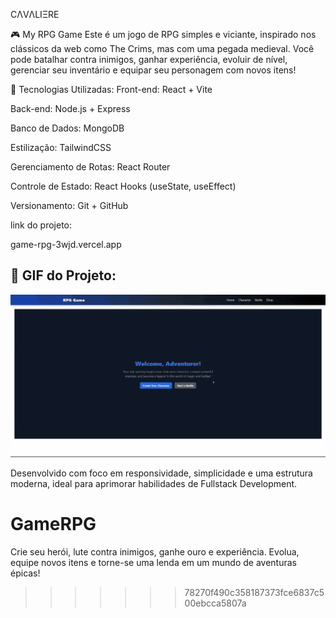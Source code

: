 CΛVΛLIΞRE

🎮 My RPG Game
Este é um jogo de RPG simples e viciante, inspirado nos clássicos da web como The Crims, mas com uma pegada medieval. Você pode batalhar contra inimigos, ganhar experiência, evoluir de nível, gerenciar seu inventário e equipar seu personagem com novos itens!

🚀 Tecnologias Utilizadas:
Front-end: React + Vite

Back-end: Node.js + Express

Banco de Dados: MongoDB

Estilização: TailwindCSS

Gerenciamento de Rotas: React Router

Controle de Estado: React Hooks (useState, useEffect)

Versionamento: Git + GitHub

link do projeto: 

game-rpg-3wjd.vercel.app

## 📸 GIF do Projeto:
![Demonstração do Projeto](./public/assets/RPG.gif)

Desenvolvido com foco em responsividade, simplicidade e uma estrutura moderna, ideal para aprimorar habilidades de Fullstack Development.
# GameRPG
Crie seu herói, lute contra inimigos, ganhe ouro e experiência. Evolua, equipe novos itens e torne-se uma lenda em um mundo de aventuras épicas!
>>>>>>> 78270f490c358187373fce6837c500ebcca5807a
